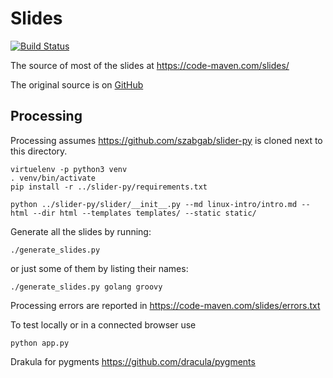 # Slides
[![Build Status](https://travis-ci.org/szabgab/slides.png)](https://travis-ci.org/szabgab/slides)

The source of most of the slides at https://code-maven.com/slides/

The original source is on [GitHub](https://github.com/szabgab/slides)

## Processing

Processing assumes https://github.com/szabgab/slider-py is cloned next to this directory.

```
virtuelenv -p python3 venv
. venv/bin/activate
pip install -r ../slider-py/requirements.txt
```

```
python ../slider-py/slider/__init__.py --md linux-intro/intro.md --html --dir html --templates templates/ --static static/
```

Generate all the slides by running:

```
./generate_slides.py
```

or just some of them by listing their names:

```
./generate_slides.py golang groovy
```

Processing errors are reported in https://code-maven.com/slides/errors.txt

To test locally or in a connected browser use

```
python app.py
```

Drakula for pygments
https://github.com/dracula/pygments
